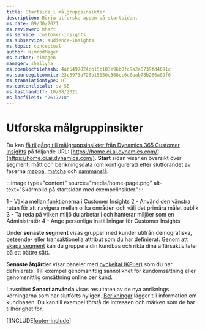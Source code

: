 ```yaml
---
title: Startsida i målgruppsinsikter
description: Börja utforska appen på startsidan.
ms.date: 09/30/2021
ms.reviewer: mhart
ms.service: customer-insights
ms.subservice: audience-insights
ms.topic: conceptual
author: NimrodMagen
ms.author: nimagen
manager: shellyha
ms.openlocfilehash: 4ab5497024cb15b103e96b0fc9a2e0739fd4691c
ms.sourcegitcommit: 23c8973a726b15050e368cc6e0aab78b266a89f6
ms.translationtype: HT
ms.contentlocale: sv-SE
ms.lasthandoff: 10/08/2021
ms.locfileid: "7617718"
---
```

# <a name="explore-audience-insights"></a>Utforska målgruppinsikter

Du kan [få tillgång till målgruppsinsikter från Dynamics 365 Customer Insights](https://home.ci.ai.dynamics.com/) på följande URL: [https://home.ci.ai.dynamics.com/](https://home.ci.ai.dynamics.com/).
**Start** sidan visar en översikt över segment, mått och berikningsdata (om konfigurerat) efter slutförandet av faserna [mappa](map-entities.md), [matcha](match-entities.md) och [sammanslå](merge-entities.md).

:::image type="content" source="media/home-page.png" alt-text="Skärmbild på startsidan med exempelinsikter.":::

1 - Växla mellan funktionerna i Customer Insights 2 - Använd den vänstra rutan för att navigera mellan olika områden och välj det primära målet publik 3 - Ta reda på vilken miljö du arbetar i och hanterar miljöer som en Administratör 4 - Ange personliga inställningar för Customer Insights

Under **senaste segment** visas grupper med kunder utifrån demografiska, beteende- eller transaktionella attribut som du har definierat. [Genom att skapa segment](segments.md) kan du gruppera din kundbas och rikta dina affärsaktiviteter på ett bättre sätt.

**Senaste åtgärder** visar paneler med [nyckeltal (KPI:er)](measures.md) som du har definierats. Till exempel genomsnittlig sannolikhet för kundomsättning eller genomsnittlig omsättning online per kund.

I avsnittet **Senast använda** visas resultaten av de nya anriknings körningarna som har slutförts nyligen. [Berikningar](enrichment-hub.md) lägger till information om kundbasen. Du kan till exempel förstå de intressen och märken som de har tillhörighet för.

[!INCLUDE[footer-include](../includes/footer-banner.md)]